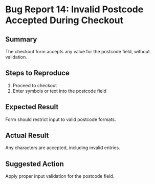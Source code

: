 # Bug Report 14: Invalid Postcode Accepted During Checkout

## Summary
The checkout form accepts any value for the postcode field, without validation.

## Steps to Reproduce
1. Proceed to checkout
2. Enter symbols or text into the postcode field

## Expected Result
Form should restrict input to valid postcode formats.

## Actual Result
Any characters are accepted, including invalid entries.

## Suggested Action
Apply proper input validation for the postcode field.
